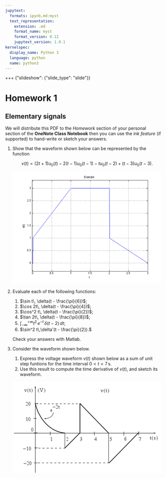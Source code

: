 ```yaml
---
jupytext:
  formats: ipynb,md:myst
  text_representation:
    extension: .md
    format_name: myst
    format_version: 0.12
    jupytext_version: 1.9.1
kernelspec:
  display_name: Python 3
  language: python
  name: python3
---
```


+++ {"slideshow": {"slide_type": "slide"}}

# Homework 1

## Elementary signals

We will distribute this PDF to the _Homework_ section of your personal section of the **OneNote Class Notebook** then you can use the *ink feature* (if supported) to hand-write or sketch your answers.

1. Show that the waveform shown below can be represented by the function

   $$
   \begin{equation}
       v(t) = (2t + 1)u_0(t)-2(t-1)u_0(t-1)-tu_0(t-2)+(t-3)u_0(t-3).
   \end{equation}
   $$
   
   ![The waveform for Question 1](./pictures/example1.png)
    
   
2. Evaluate each of the following functions:
   1. $\sin t\, \delta(t - \frac{\pi}{6})$;
   2. $\cos 2t\, \delta(t - \frac{\pi}{4})$;
   3. $\cos^2 t\, \delta(t - \frac{\pi}{2})$;
   4. $\tan 2t\, \delta(t - \frac{\pi}{8})$;
   5. $\int_{-\infty}^{+\infty} t^2\,e^{-t}\, \delta(t - 2)\, dt$;
   6. $\sin^2 t\,\delta'(t - \frac{\pi}{2}).$

   Check your answers with Matlab.

3. Consider the waveform shown below.
   1. Express the voltage waveform $v(t)$ shown below as a sum of unit step funtions for the time interval $0 < t < 7\,\mathrm{s}.$
   2. Use this result to compute the time derivative of $v(t)$, and sketch its waveform. 
   
   ![The waveform for Question 3](./pictures/hw1.png)

```{code-cell} ipython3

```
